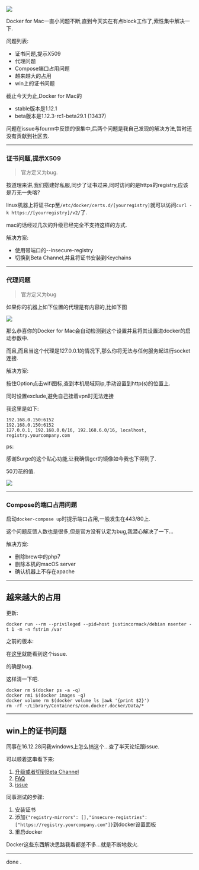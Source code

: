 ![](https://o4dyfn0ef.qnssl.com/image/2016-10-27-Screen%20Shot%202016-10-27%20at%2016.35.54.png?imageView2/2/h/300) 

Docker for Mac一直小问题不断,直到今天实在有点block工作了,索性集中解决一下. 

问题列表: 

- 证书问题,提示X509
- 代理问题
- Compose端口占用问题
- 越来越大的占用
- win上的证书问题 

截止今天为止,Docker for Mac的

- stable版本是1.12.1
- beta版本是1.12.3-rc1-beta29.1 (13437) 

问题在issue与fourm中反馈的很集中,后两个问题是我自己发现的解决方法,暂时还没有贡献到社区去. 

- - - - --- 

### 证书问题,提示X509 

> 官方定义为bug. 

按道理来讲,我们搭建好私服,同步了证书过来,同时访问的是https的registry,应该是万无一失咯? 

linux机器上将证书cp至`/etc/docker/certs.d/[yourregistry]`就可以访问`curl -k https://[yourregistry]/v2/`了. 

mac的话经过几次的升级已经完全不支持这样的方式. 

解决方案: 

- 使用带端口的--insecure-registry
- 切换到Beta Channel,并且将证书安装到Keychains
 
- - - - --- 

### 代理问题 

> 官方定义为bug 

如果你的机器上如下位置的代理是有内容的,比如下图 

![](https://o4dyfn0ef.qnssl.com/image/2016-10-27-Screen%20Shot%202016-10-27%20at%2016.24.44.png?imageView2/2/h/400) 

那么恭喜你的Docker for Mac会自动检测到这个设置并且将其设置进docker的启动参数中. 

而且,而且当这个代理是127.0.0.1的情况下,那么你将无法与任何服务起进行socket连接. 

解决方案: 

按住Option点击wifi图标,查到本机局域网ip,手动设置到http(s)的位置上. 

同时设置exclude,避免自己挂着vpn时无法连接

我这里是如下: 

```
192.168.0.150:6152
192.168.0.150:6152
127.0.0.1, 192.168.0.0/16, 192.168.6.0/16, localhost, registry.yourcompany.com
```

ps: 

感谢Surge的这个贴心功能,让我确信gcr的镜像如今我也下得到了. 

50刀花的值. 

![](https://o4dyfn0ef.qnssl.com/image/2016-10-27-Screen%20Shot%202016-10-27%20at%2016.27.38.png?imageView2/2/h/400) 

- - - - --- 

### Compose的端口占用问题 

启动`docker-compose up`时提示端口占用,一般发生在443/80上. 

这个问题反馈人数也是很多,但是官方没有认定为bug,我潜心解决了一下... 

解决方案: 

- 删除brew中的php7
- 删除本机的macOS server
- 确认机器上不存在apache 

- - - - --- 

## 越来越大的占用 

更新: 

```
docker run --rm --privileged --pid=host justincormack/debian nsenter -t 1 -m -n fstrim /var
```

之前的版本: 

在[这里](https://github.com/docker/for-mac/issues/371)就能看到这个issue. 

的确是bug. 

这样清一下吧. 

```
docker rm $(docker ps -a -q)
docker rmi $(docker images -q)
docker volume rm $(docker volume ls |awk '{print $2}')
rm -rf ~/Library/Containers/com.docker.docker/Data/*
```

- - - - -- 

## win上的证书问题 

同事在16.12.28问我windows上怎么搞这个...查了半天论坛跟issue. 

可以顺着这串看下来: 

1. [升级或者切到Beta Channel](https://docs.docker.com/docker-for-windows/#custom-registries)
2. [FAQ](https://docs.docker.com/docker-for-windows/faqs/#how-do-i-add-custom-ca-certificates)
3. [issue](https://github.com/docker/for-win/issues/48) 

同事测试的步骤: 

1. 安装证书
2. 添加`{"registry-mirrors": [],"insecure-registries": ["https://registry.yourcompany.com"]}`到docker设置面板
3. 重启docker 

Docker这些东西解决思路我看都差不多...就是不断地救火. 

- - - - -- 


done . 











